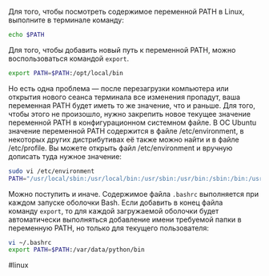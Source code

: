 Для того, чтобы посмотреть содержимое переменной PATH в Linux, выполните в терминале команду:

```sh
echo $PATH
```

Для того, чтобы добавить новый путь к переменной PATH, можно воспользоваться командой `export`.

```sh
export PATH=$PATH:/opt/local/bin
```

Но есть одна проблема — после перезагрузки компьютера или открытия нового сеанса терминала все изменения пропадут, ваша переменная PATH будет иметь то же значение, что и раньше. Для того, чтобы этого не произошло, нужно закрепить новое текущее значение переменной PATH в конфигурационном системном файле.
В ОС Ubuntu значение переменной PATH содержится в файле /etc/environment, в некоторых других дистрибутивах её также можно найти и в файле /etc/profile. Вы можете открыть файл /etc/environment и вручную дописать туда нужное значение:

```sh
sudo vi /etc/environment
PATH="/usr/local/sbin:/usr/local/bin:/usr/sbin:/usr/bin:/sbin:/bin:/usr/games:/usr/local/games:/opt/local/bin"
```

Можно поступить и иначе. Содержимое файла `.bashrc` выполняется при каждом запуске оболочки Bash. Если добавить в конец файла команду `export`, то для каждой загружаемой оболочки будет автоматически выполняться добавление имени требуемой папки в переменную PATH, но только для текущего пользователя:

```sh
vi ~/.bashrc
export PATH=$PATH:/var/data/python/bin
```

#linux 